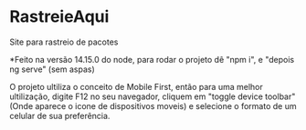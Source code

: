 # RastreieAqui

Site para rastreio de pacotes

*Feito na versão 14.15.0 do node, para rodar o projeto dê "npm i", e "depois ng serve" (sem aspas)

O projeto ultiliza o conceito de Mobile First, então para uma melhor ultilização, digite F12 no seu navegador, cliquem em "toggle device toolbar" (Onde aparece o icone de dispositivos moveis) e selecione o formato de um celular de sua preferência.
